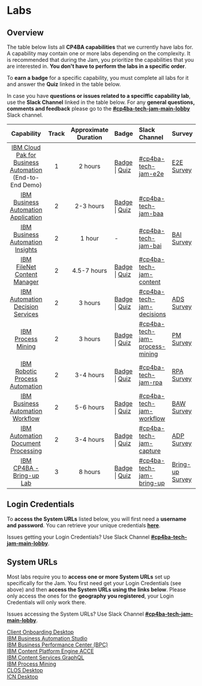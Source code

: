 # Labs

## Overview

The table below lists all **CP4BA capabilities** that we currently have labs for. A capability may contain one or more labs depending on the complexity. It is recommended that during the Jam, you prioritize the capabilities that you are interested in. **You don't have to perform the labs in a specific order**.

To **earn a badge** for a specific capability, you must complete all labs for it and answer the **Quiz** linked in the table below.

In case you have **questions or issues related to a speciffic capability lab**, use the **Slack Channel** linked in the table below. For any **general questions, comments and feedback** please go to the **[#cp4ba-tech-jam-main-lobby](https://ibm-cloudpak-partners.slack.com/archives/C04TN4Y3PCP)** Slack channel.

| Capability                                                    | Track                | Approximate Duration |       Badge                             | Slack Channel |  Survey |
| :-----------------------------------------------------------: | :------------------: | :------------------: | :---------------------------------- | :-------------------------------------- | ------------- |
| [IBM Cloud Pak for Business Automation](https://github.com/IBM/cp4ba-labs/tree/main/22.0.1/IBM%20Cloud%20Pak%20for%20Business%20Automation%20(End-to-End)) (End-to-End Demo) | 1 |       2 hours        | [Badge](https://www.credly.com/org/ibm/badge/ibm-cloud-pak-for-business-automation-tech-jam) \| [Quiz](https://learn.ibm.com/course/view.php?id=9353) | [#cp4ba-tech-jam-e2e](https://ibm-cloudpak-partners.slack.com/archives/C04U54ZQ6VA) |[E2E Survey](https://www.surveymonkey.com/r/cp4ba-tech-jam-e2e) |
| [IBM Business Automation Application](https://github.com/IBM/cp4ba-labs/tree/main/22.0.1/Business%20Automation%20Application) | 2 |      2-3 hours       | [Badge](https://www.credly.com/org/ibm/badge/ibm-business-automation-application-tech-jam) \| [Quiz](https://learn.ibm.com/course/view.php?id=9357) | [#cp4ba-tech-jam-baa](https://ibm-cloudpak-partners.slack.com/archives/C04USAY9072) | | [BAA Survey](https://www.surveymonkey.com/r/cp4ba-tech-jam-baa) |
| [IBM Business Automation Insights](https://github.com/IBM/cp4ba-labs/tree/main/22.0.1/Business%20Automation%20Insights) | 2 |        1 hour        |                              -                               | [#cp4ba-tech-jam-bai](https://ibm-cloudpak-partners.slack.com/archives/C04TW2LGPU6) | [BAI Survey](https://www.surveymonkey.com/r/cp4ba-tech-jam-bai) |
| [IBM FileNet Content Manager](https://github.com/IBM/cp4ba-labs/tree/main/22.0.1/Content) | 2 |      4.5-7 hours       | [Badge](https://www.credly.com/org/ibm/badge/ibm-filenet-content-manager-tech-jam) \| [Quiz](https://learn.ibm.com/course/view.php?id=9358) | [#cp4ba-tech-jam-content](https://ibm-cloudpak-partners.slack.com/archives/C04U54SNQ6Q) | | [FNCM Survey](https://www.surveymonkey.com/r/cp4ba-tech-jam-fncm) |
| [IBM Automation Decision Services](https://github.com/IBM/cp4ba-labs/tree/main/22.0.1/Decisions) | 2 |       3 hours        | [Badge](https://www.credly.com/org/ibm/badge/ibm-automation-decision-services-tech-jam) \| [Quiz](https://learn.ibm.com/course/view.php?id=9416) | [#cp4ba-tech-jam-decisions](https://ibm-cloudpak-partners.slack.com/archives/C04TZNF6ULD) | [ADS Survey](https://www.surveymonkey.com/r/cp4ba-tech-jam-ads) |
| [IBM Process Mining](https://github.com/IBM/cp4ba-labs/tree/main/22.0.1/Process%20Mining) | 2 |       3 hours        | [Badge](https://www.credly.com/org/ibm/badge/ibm-process-mining-tech-jam) \| [Quiz](https://learn.ibm.com/course/view.php?id=9355) | [#cp4ba-tech-jam-process-mining](https://ibm-cloudpak-partners.slack.com/archives/C04TZNDJ8SH) | [PM Survey](https://www.surveymonkey.com/r/cp4ba-tech-jam-pm) |
| [IBM Robotic Process Automation](https://github.com/IBM/cp4ba-labs/tree/main/22.0.1/Robotic%20Process%20Automation) | 2 |      3-4 hours       | [Badge](https://www.credly.com/org/ibm/badge/ibm-robotic-process-automation-tech-jam) \| [Quiz](https://learn.ibm.com/course/view.php?id=9356) | [#cp4ba-tech-jam-rpa](https://ibm-cloudpak-partners.slack.com/archives/C04UF9JGQ3B) | [RPA Survey](https://www.surveymonkey.com/r/cp4ba-tech-jam-rpa) |
| [IBM Business Automation Workflow](https://github.com/IBM/cp4ba-labs/tree/main/22.0.1/Workflow) | 2 |      5-6 hours       | [Badge](https://www.credly.com/org/ibm/badge/ibm-business-automation-workflow-tech-jam) \| [Quiz](https://learn.ibm.com/course/view.php?id=9354) | [#cp4ba-tech-jam-workflow](https://ibm-cloudpak-partners.slack.com/archives/C04U2LYH69Y) | [BAW Survey](https://www.surveymonkey.com/r/cp4ba-tech-jam-baw) |
| [IBM Automation Document Processing](https://github.com/IBM/cp4ba-labs/tree/main/22.0.2/Document%20Processing) | 2 | 3-4 hours | [Badge](https://www.credly.com/org/ibm/badge/ibm-automation-document-processing-tech-jam) \| [Quiz](https://learn.ibm.com/course/view.php?id=12413) | [#cp4ba-tech-jam-capture](https://ibm-cloudpak-partners.slack.com/archives/C04U2GRF2UT) | [ADP Survey](https://www.surveymonkey.com/r/cp4ba-tech-jam-adp) |
| [IBM CP4BA - Bring-up Lab](https://github.com/IBM/cp4ba-labs/tree/main/22.0.1/Bring-up) | 3 | 8 hours | [Badge](https://www.credly.com/org/ibm/badge/ibm-cloud-pak-for-business-automation-installation-tech-jam) \| [Quiz](https://learn.ibm.com/course/view.php?id=11286) | [#cp4ba-tech-jam-bring-up](https://ibm-cloudpak-partners.slack.com/archives/C04TW2N8GTY) |[Bring-up Survey](https://www.surveymonkey.com/r/cp4ba-tech-jam-bring-up)| 

<!--
| [IBM Cloud Pak for Business Automation](https://github.com/IBM/cp4ba-labs/tree/main/21.0.3/IBM%20Cloud%20Pak%20for%20Business%20Automation%20(End-to-End)) (End-to-End) | 1 |       2 hours        | [Badge](https://www.credly.com/org/ibm/badge/ibm-cloud-pak-for-business-automation-tech-jam) \| [Quiz](https://learn.ibm.com/course/view.php?id=9353) |
| [IBM Business Automation Application](https://github.com/IBM/cp4ba-labs/tree/main/21.0.3/Business%20Automation%20Application) | 2 |      2-3 hours       | [Badge](https://www.credly.com/org/ibm/badge/ibm-business-automation-application-tech-jam) \| [Quiz](https://learn.ibm.com/course/view.php?id=9357) |
| [IBM Business Automation Insights](https://github.com/IBM/cp4ba-labs/tree/main/21.0.3/Business%20Automation%20Insights) | 2 |        1 hour        |                              -                               |
| [IBM FileNet Content Manager](https://github.com/IBM/cp4ba-labs/tree/main/21.0.3/Content) | 2 |      4.5-7 hours       | [Badge](https://www.credly.com/org/ibm/badge/ibm-filenet-content-manager-tech-jam) \| [Quiz](https://learn.ibm.com/course/view.php?id=9358) |
| [IBM Automation Decision Services](https://github.com/IBM/cp4ba-labs/tree/main/21.0.3/Decisions) | 2 |       3 hours        | [Badge](https://www.credly.com/org/ibm/badge/ibm-automation-decision-services-tech-jam) \| [Quiz](https://learn.ibm.com/course/view.php?id=9416) |
| [IBM Process Mining](https://github.com/IBM/cp4ba-labs/tree/main/21.0.3/Process%20Mining) | 2 |       3 hours        | [Badge](https://www.credly.com/org/ibm/badge/ibm-process-mining-tech-jam) \| [Quiz](https://learn.ibm.com/course/view.php?id=9355) |
| [IBM Robotic Process Automation](https://github.com/IBM/cp4ba-labs/tree/main/21.0.3/Robotic%20Process%20Automation) | 2 |      3-4 hours       | [Badge](https://www.credly.com/org/ibm/badge/ibm-robotic-process-automation-tech-jam) \| [Quiz](https://learn.ibm.com/course/view.php?id=9356) |
| [IBM Business Automation Workflow](https://github.com/IBM/cp4ba-labs/tree/main/21.0.3/Workflow) | 2 |      5-6 hours       | [Badge](https://www.credly.com/org/ibm/badge/ibm-business-automation-workflow-tech-jam) \| [Quiz](https://learn.ibm.com/course/view.php?id=9354) |
| [IBM CP4BA - Bring-up Lab](https://github.com/IBM/cp4ba-labs/tree/main/21.0.3/Bring-up) | 3 | 8 hours | [Badge](https://www.credly.com/org/ibm/badge/ibm-cloud-pak-for-business-automation-tech-jam) \| [Quiz](https://learn.ibm.com/course/view.php?id=11286) |

| :----------------------------------------------------------- | :------------------: | :----------------------------------------------------------: | ------------------------------------------------------------ |
| [IBM Cloud Pak for Business Automation](https://github.com/IBM/cp4ba-labs/tree/main/21.0.2/IBM%20Cloud%20Pak%20for%20Business%20Automation%20(End-to-End)) (End-to-End) | 1 |       2 hours        | [Badge](https://www.credly.com/org/ibm/badge/ibm-cloud-pak-for-business-automation-tech-jam) \| [Quiz](https://learn.ibm.com/course/view.php?id=9353) |
| [IBM Business Automation Application](https://github.com/IBM/cp4ba-labs/tree/main/21.0.2/Business%20Automation%20Application) | 2 |      2-3 hours       | [Badge](https://www.credly.com/org/ibm/badge/ibm-business-automation-application-tech-jam) \| [Quiz](https://learn.ibm.com/course/view.php?id=9357) |
| [IBM Business Automation Insights](https://github.com/IBM/cp4ba-labs/tree/main/21.0.2/Business%20Automation%20Insights) | 2 |        1 hour        |                              -                               |
| [IBM FileNet Content Manager](https://github.com/IBM/cp4ba-labs/tree/main/21.0.2/Content) | 2 |      4.5-7 hours       | [Badge](https://www.credly.com/org/ibm/badge/ibm-filenet-content-manager-tech-jam) \| [Quiz](https://learn.ibm.com/course/view.php?id=9358) |
| [IBM Automation Decision Services](https://github.com/IBM/cp4ba-labs/tree/main/21.0.2/Decisions) | 2 |       3 hours        | [Badge](https://www.credly.com/org/ibm/badge/ibm-automation-decision-services-tech-jam) \| [Quiz](https://learn.ibm.com/course/view.php?id=9416) |
| [IBM Process Mining](https://github.com/IBM/cp4ba-labs/tree/main/21.0.2/Process%20Mining) | 2 |       3 hours        | [Badge](https://www.credly.com/org/ibm/badge/ibm-process-mining-tech-jam) \| [Quiz](https://learn.ibm.com/course/view.php?id=9355) |
| [IBM Robotic Process Automation](https://github.com/IBM/cp4ba-labs/tree/main/21.0.2/Robotic%20Process%20Automation) | 2 |      3-4 hours       | [Badge](https://www.credly.com/org/ibm/badge/ibm-robotic-process-automation-tech-jam) \| [Quiz](https://learn.ibm.com/course/view.php?id=9356) |
| [Workflow](https://github.com/IBM/cp4ba-labs/tree/main/21.0.2/Workflow) | 2 |      5-6 hours       | [Badge](https://www.credly.com/org/ibm/badge/ibm-business-automation-workflow-tech-jam) \| [Quiz](https://learn.ibm.com/course/view.php?id=9354) |
| [Bring-Up](https://github.com/IBM/cp4ba-labs/tree/main/21.0.3/Bring-up) | 3 | 8 hours | [Badge](https://www.credly.com/org/ibm/badge/ibm-cloud-pak-for-business-automation-tech-jam) \| [Quiz](https://learn.ibm.com/course/view.php?id=11286) |
-->

## Login Credentials

To **access the System URLs** listed below, you will first need a **username and password**. You can retrieve your unique credentials **[here](http://159.122.122.170:8080/UserManagement)**.

Issues getting your Login Credentials? Use Slack Channel **[#cp4ba-tech-jam-main-lobby](https://ibm-cloudpak-partners.slack.com/archives/C04TN4Y3PCP)**.

## System URLs

Most labs require you to **access one or more System URLs** set up specifically for the Jam. You first need get your Login Credentials (see above) and then **access the System URLs using the links below**. Please only access the ones for the **geography you registered**, your Login Credentials will only work there.

Issues accessing the System URLs? Use Slack Channel **[#cp4ba-tech-jam-main-lobby](https://ibm-cloudpak-partners.slack.com/archives/C04TN4Y3PCP)**.


[Client Onboarding Desktop](https://cpd-ibm-cp4ba.tech-jam-india-464887bc828751e1b00625ca9211fbca-0000.jp-tok.containers.appdomain.cloud/icn/navigator?desktop=ClientOnboarding)  
[IBM Business Automation Studio](https://cpd-ibm-cp4ba.tech-jam-india-464887bc828751e1b00625ca9211fbca-0000.jp-tok.containers.appdomain.cloud)    
[IBM Business Performance Center (BPC)](https://cpd-ibm-cp4ba.tech-jam-india-464887bc828751e1b00625ca9211fbca-0000.jp-tok.containers.appdomain.cloud/bai-bpc)  
[IBM Content Platform Engine ACCE](https://cpd-ibm-cp4ba.tech-jam-india-464887bc828751e1b00625ca9211fbca-0000.jp-tok.containers.appdomain.cloud/cpe/acce)  
[IBM Content Services GraphQL](https://cpd-ibm-cp4ba.tech-jam-india-464887bc828751e1b00625ca9211fbca-0000.jp-tok.containers.appdomain.cloud/content-services-graphql)  
[IBM Process Mining](https://cpd-ibm-cp4ba.tech-jam-india-464887bc828751e1b00625ca9211fbca-0000.jp-tok.containers.appdomain.cloud/processmining/index.html)   
[CLOS Desktop](https://cpd-ibm-cp4ba.tech-jam-india-464887bc828751e1b00625ca9211fbca-0000.jp-tok.containers.appdomain.cloud/icn/navigator?desktop=CLOS)  
[ICN Desktop](https://cpd-ibm-cp4ba.tech-jam-india-464887bc828751e1b00625ca9211fbca-0000.jp-tok.containers.appdomain.cloud/icn/navigator?desktop=ICN)  

<!--
|APAC|EMEA|Americas|
|---------|--------|--------|
|[Client Onboarding Desktop](https://cpd-ibm-cp4ba.tech-jam-apac-464887bc828751e1b00625ca9211fbca-0000.au-syd.containers.appdomain.cloud/icn/navigator?desktop=ClientOnboarding)|[Client Onboarding Desktop](https://cpd-ibm-cp4ba.tech-jam-emea-464887bc828751e1b00625ca9211fbca-0000.eu-de.containers.appdomain.cloud/icn/navigator/?desktop=ClientOnboarding)|[Client Onboarding Desktop](https://cpd-ibm-cp4ba.tech-jam-amer-464887bc828751e1b00625ca9211fbca-0000.us-south.containers.appdomain.cloud/icn/navigator/?desktop=ClientOnboarding)|
|[IBM Business Automation Studio](https://cpd-ibm-cp4ba.tech-jam-apac-464887bc828751e1b00625ca9211fbca-0000.au-syd.containers.appdomain.cloud)|[IBM Business Automation Studio](https://cpd-ibm-cp4ba.tech-jam-emea-464887bc828751e1b00625ca9211fbca-0000.eu-de.containers.appdomain.cloud)|[IBM Business Automation Studio](https://cpd-ibm-cp4ba.tech-jam-amer-464887bc828751e1b00625ca9211fbca-0000.us-south.containers.appdomain.cloud/)|
|[IBM Business Performance Center (BPC)](https://cpd-ibm-cp4ba.tech-jam-apac-464887bc828751e1b00625ca9211fbca-0000.au-syd.containers.appdomain.cloud/bai-bpc)|[IBM Business Performance Center (BPC)](https://cpd-ibm-cp4ba.tech-jam-emea-464887bc828751e1b00625ca9211fbca-0000.eu-de.containers.appdomain.cloud/bai-bpc)|[IBM Business Performance Center (BPC)](https://cpd-ibm-cp4ba.tech-jam-amer-464887bc828751e1b00625ca9211fbca-0000.us-south.containers.appdomain.cloud/bai-bpc/)|
|[IBM Content Platform Engine ACCE](https://cpd-ibm-cp4ba.tech-jam-apac-464887bc828751e1b00625ca9211fbca-0000.au-syd.containers.appdomain.cloud/cpe/acce)|[IBM Content Platform Engine ACCE](https://cpd-ibm-cp4ba.tech-jam-emea-464887bc828751e1b00625ca9211fbca-0000.eu-de.containers.appdomain.cloud/cpe/acce)|[IBM Content Platform Engine ACCE](https://cpd-ibm-cp4ba.tech-jam-amer-464887bc828751e1b00625ca9211fbca-0000.us-south.containers.appdomain.cloud/cpe/acce/)|
|[IBM Content Services GraphQL](https://cpd-ibm-cp4ba.tech-jam-apac-464887bc828751e1b00625ca9211fbca-0000.au-syd.containers.appdomain.cloud/content-services-graphql)|[IBM Content Services GraphQL](https://cpd-ibm-cp4ba.tech-jam-emea-464887bc828751e1b00625ca9211fbca-0000.eu-de.containers.appdomain.cloud/content-services-graphql)|[IBM Content Services GraphQL](https://cpd-ibm-cp4ba.tech-jam-amer-464887bc828751e1b00625ca9211fbca-0000.us-south.containers.appdomain.cloud/content-services-graphql/)|
|[IBM Process Mining](https://cpd-ibm-cp4ba.tech-jam-apac-464887bc828751e1b00625ca9211fbca-0000.au-syd.containers.appdomain.cloud/processmining/index.html)|[IBM Process Mining](https://cpd-ibm-cp4ba.tech-jam-emea-464887bc828751e1b00625ca9211fbca-0000.eu-de.containers.appdomain.cloud/processmining/index.html)|[IBM Process Mining](https://cpd-ibm-cp4ba.tech-jam-amer-464887bc828751e1b00625ca9211fbca-0000.us-south.containers.appdomain.cloud/processmining/index.html)|
|[CLOS Desktop](https://cpd-ibm-cp4ba.tech-jam-apac-464887bc828751e1b00625ca9211fbca-0000.au-syd.containers.appdomain.cloud/icn/navigator/?desktop=CLOS)|[CLOS Desktop](https://cpd-ibm-cp4ba.tech-jam-emea-464887bc828751e1b00625ca9211fbca-0000.eu-de.containers.appdomain.cloud/icn/navigator/?desktop=CLOS)|[CLOS Desktop](https://cpd-ibm-cp4ba.tech-jam-amer-464887bc828751e1b00625ca9211fbca-0000.us-south.containers.appdomain.cloud/icn/navigator/?desktop=CLOS)|
|[ICN Desktop](https://cpd-ibm-cp4ba.tech-jam-apac-464887bc828751e1b00625ca9211fbca-0000.au-syd.containers.appdomain.cloud/icn/navigator/?desktop=ICN)|[ICN Desktop](https://cpd-ibm-cp4ba.tech-jam-emea-464887bc828751e1b00625ca9211fbca-0000.eu-de.containers.appdomain.cloud/icn/navigator/?desktop=ICN)|[ICN Desktop](https://cpd-ibm-cp4ba.tech-jam-amer-464887bc828751e1b00625ca9211fbca-0000.us-south.containers.appdomain.cloud/icn/navigator/?desktop=ICN)|
-->
